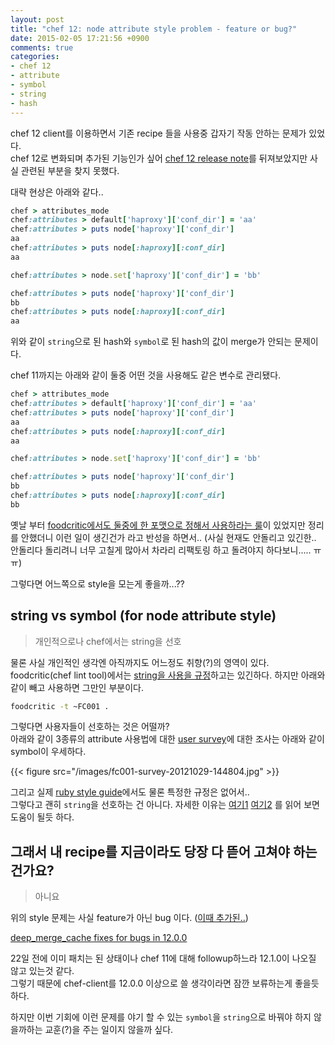 ```yaml
---
layout: post
title: "chef 12: node attribute style problem - feature or bug?"
date: 2015-02-05 17:21:56 +0900
comments: true
categories: 
- chef 12
- attribute
- symbol
- string
- hash
---
```


chef 12 client를 이용하면서 기존 recipe 들을 사용중 갑자기 작동 안하는 문제가 있었다.   
chef 12로 변화되며 추가된 기능인가 싶어 [chef 12 release note](https://docs.chef.io/release_notes.html)를 뒤져보았지만 사실 관련된 부분을 찾지 못했다.

대략 현상은 아래와 같다..

``` ruby chef12
chef > attributes_mode
chef:attributes > default['haproxy']['conf_dir'] = 'aa'
chef:attributes > puts node['haproxy']['conf_dir']
aa
chef:attributes > puts node[:haproxy][:conf_dir]
aa

chef:attributes > node.set['haproxy']['conf_dir'] = 'bb'

chef:attributes > puts node['haproxy']['conf_dir']
bb
chef:attributes > puts node[:haproxy][:conf_dir]
aa
```

위와 같이 `string`으로 된 hash와 `symbol`로 된 hash의 값이 merge가 안되는 문제이다.

chef 11까지는 아래와 같이 둘중 어떤 것을 사용해도 같은 변수로 관리됐다.


``` ruby chef11
chef > attributes_mode
chef:attributes > default['haproxy']['conf_dir'] = 'aa'
chef:attributes > puts node['haproxy']['conf_dir']
aa
chef:attributes > puts node[:haproxy][:conf_dir]
aa

chef:attributes > node.set['haproxy']['conf_dir'] = 'bb'

chef:attributes > puts node['haproxy']['conf_dir']
bb
chef:attributes > puts node[:haproxy][:conf_dir]
bb
```

옛날 부터 [foodcritic에서도 둘중에 한 포맷으로 정해서 사용하라는 룰](http://www.foodcritic.io/#FC019)이 있었지만 정리를 안했더니 이런 일이 생긴건가 라고 반성을 하면서..
(사실 현재도 안돌리고 있긴한.. 안돌리다 돌리려니 너무 고칠게 많아서 차라리 리팩토링 하고 돌려야지 하다보니..... ㅠㅠ)

그렇다면 어느쪽으로 style을 모는게 좋을까...??

## string vs symbol (for node attribute style)

> 개인적으로나 chef에서는 string을 선호

물론 사실 개인적인 생각엔 아직까지도 어느정도 취향(?)의 영역이 있다. 
foodcritic(chef lint tool)에서는 [string을 사용을 규정](http://www.foodcritic.io/#FC001)하고는 있긴하다.
하지만 아래와 같이 빼고 사용하면 그만인 부분이다.

``` bash rule FC001
foodcritic -t ~FC001 .
```

그렇다면 사용자들이 선호하는 것은 어떨까?   
아래와 같이 3종류의 attribute 사용법에 대한 [user survey](https://www.evernote.com/shard/s5/sh/1fc5a0c9-bdd0-44f4-8f5a-ed2ddc9d2cfd/a13f36acd7cfa2a468f7829e5549209f)에 대한 조사는 아래와 같이 symbol이 우세하다.

{{< figure src="/images/fc001-survey-20121029-144804.jpg" >}}

그리고 실제 [ruby style guide](https://github.com/bbatsov/ruby-style-guide)에서도 물론 특정한 규정은 없어서..   
그렇다고 괜히 `string`을 선호하는 건 아니다. 자세한 이유는 [여기1](https://github.com/acrmp/foodcritic/issues/1) [여기2](https://github.com/acrmp/foodcritic/issues/86) 를 읽어 보면 도움이 될듯 하다. 

## 그래서 내 recipe를 지금이라도 당장 다 뜯어 고쳐야 하는건가요?

> 아니요

위의 style 문제는 사실 feature가 아닌 bug 이다. ([이때 추가된..](https://github.com/chef/chef/commit/097d5eb1bf4b3cbcc9bfc937c5e3441dee5c9f5c))

[deep_merge_cache fixes for bugs in 12.0.0](https://github.com/chef/chef/pull/2753)

22일 전에 이미 패치는 된 상태이나 chef 11에 대해 followup하느라 12.1.0이 나오질 않고 있는것 같다.   
그렇기 때문에 chef-client를 12.0.0 이상으로 쓸 생각이라면 잠깐 보류하는게 좋을듯 하다.   


하지만 이번 기회에 이런 문제를 야기 할 수 있는 `symbol`을 `string`으로 바꿔야 하지 않을까하는 교훈(?)을 주는 일이지 않을까 싶다.   
